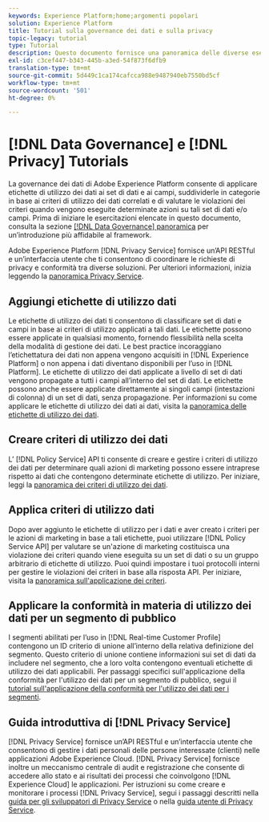 ```yaml
---
keywords: Experience Platform;home;argomenti popolari
solution: Experience Platform
title: Tutorial sulla governance dei dati e sulla privacy
topic-legacy: tutorial
type: Tutorial
description: Questo documento fornisce una panoramica delle diverse esercitazioni disponibili relative alla governance dei dati di Adobe Experience Platform e ad Adobe Experience Platform Privacy Service.
exl-id: c3cef447-b343-445b-a3ed-54f873f6dfb9
translation-type: tm+mt
source-git-commit: 5d449c1ca174cafcca988e9487940eb7550bd5cf
workflow-type: tm+mt
source-wordcount: '501'
ht-degree: 0%

---
```


# [!DNL Data Governance] e  [!DNL Privacy] Tutorials

La governance dei dati di Adobe Experience Platform consente di applicare etichette di utilizzo dei dati ai set di dati e ai campi, suddividerle in categorie in base ai criteri di utilizzo dei dati correlati e di valutare le violazioni dei criteri quando vengono eseguite determinate azioni su tali set di dati e/o campi. Prima di iniziare le esercitazioni elencate in questo documento, consulta la sezione [[!DNL Data Governance] panoramica](../data-governance/home.md) per un’introduzione più affidabile al framework.

Adobe Experience Platform [!DNL Privacy Service] fornisce un’API RESTful e un’interfaccia utente che ti consentono di coordinare le richieste di privacy e conformità tra diverse soluzioni. Per ulteriori informazioni, inizia leggendo la [panoramica Privacy Service](../privacy-service/home.md).

## Aggiungi etichette di utilizzo dati

Le etichette di utilizzo dei dati ti consentono di classificare set di dati e campi in base ai criteri di utilizzo applicati a tali dati. Le etichette possono essere applicate in qualsiasi momento, fornendo flessibilità nella scelta della modalità di gestione dei dati. Le best practice incoraggiano l’etichettatura dei dati non appena vengono acquisiti in [!DNL Experience Platform] o non appena i dati diventano disponibili per l’uso in [!DNL Platform]. Le etichette di utilizzo dei dati applicate a livello di set di dati vengono propagate a tutti i campi all’interno del set di dati. Le etichette possono anche essere applicate direttamente ai singoli campi (intestazioni di colonna) di un set di dati, senza propagazione. Per informazioni su come applicare le etichette di utilizzo dei dati ai dati, visita la [panoramica delle etichette di utilizzo dei dati](../data-governance/labels/overview.md).

## Creare criteri di utilizzo dei dati

L’ [!DNL Policy Service] API ti consente di creare e gestire i criteri di utilizzo dei dati per determinare quali azioni di marketing possono essere intraprese rispetto ai dati che contengono determinate etichette di utilizzo. Per iniziare, leggi la [panoramica dei criteri di utilizzo dei dati](../data-governance/policies/overview.md).

## Applica criteri di utilizzo dati

Dopo aver aggiunto le etichette di utilizzo per i dati e aver creato i criteri per le azioni di marketing in base a tali etichette, puoi utilizzare [!DNL Policy Service API] per valutare se un&#39;azione di marketing costituisca una violazione dei criteri quando viene eseguita su un set di dati o su un gruppo arbitrario di etichette di utilizzo. Puoi quindi impostare i tuoi protocolli interni per gestire le violazioni dei criteri in base alla risposta API. Per iniziare, visita la [panoramica sull&#39;applicazione dei criteri](../data-governance/enforcement/overview.md).

## Applicare la conformità in materia di utilizzo dei dati per un segmento di pubblico

I segmenti abilitati per l’uso in [!DNL Real-time Customer Profile] contengono un ID criterio di unione all’interno della relativa definizione del segmento. Questo criterio di unione contiene informazioni sui set di dati da includere nel segmento, che a loro volta contengono eventuali etichette di utilizzo dei dati applicabili. Per passaggi specifici sull&#39;applicazione della conformità per l&#39;utilizzo dei dati per un segmento di pubblico, segui il [tutorial sull&#39;applicazione della conformità per l&#39;utilizzo dei dati per i segmenti](../segmentation/tutorials/governance.md).

## Guida introduttiva di [!DNL Privacy Service]

[!DNL Privacy Service] fornisce un’API RESTful e un’interfaccia utente che consentono di gestire i dati personali delle persone interessate (clienti) nelle applicazioni Adobe Experience Cloud. [!DNL Privacy Service] fornisce inoltre un meccanismo centrale di audit e registrazione che consente di accedere allo stato e ai risultati dei processi che coinvolgono  [!DNL Experience Cloud] le applicazioni. Per istruzioni su come creare e monitorare i processi [!DNL Privacy Service], segui i passaggi descritti nella [guida per gli sviluppatori di Privacy Service](../privacy-service/api/getting-started.md) o nella [guida utente di Privacy Service](../privacy-service/ui/overview.md).
